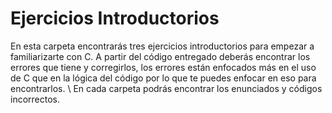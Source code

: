 # Ejercicios Introductorios

En esta carpeta encontrarás tres ejercicios introductorios para empezar a familiarizarte con C. A partir del código entregado deberás encontrar los errores que tiene y corregirlos, los errores están enfocados más en el uso de C que en la lógica del código por lo que te puedes enfocar en eso para encontrarlos. \\
En cada carpeta podrás encontrar los enunciados y códigos incorrectos.